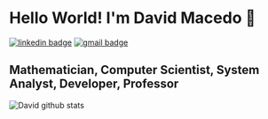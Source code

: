 # Hello World! I'm David Macedo 👋

[![linkedin badge](https://img.shields.io/badge/David_Macedo-30302f?style=flat&logo=linkedin)](https://www.linkedin.com/in/davidbrsp)
[![gmail badge](https://img.shields.io/badge/David_Macedo-30302f?style=flat&logo=Gmail&logoColor=Red&link=mailto:davidbrsp@gmail.com)](mailto:davidbrsp@gmail.com)

## Mathematician, Computer Scientist, System Analyst, Developer, Professor

![David github stats](https://github-readme-stats.vercel.app/api?username=davidbrsp)
